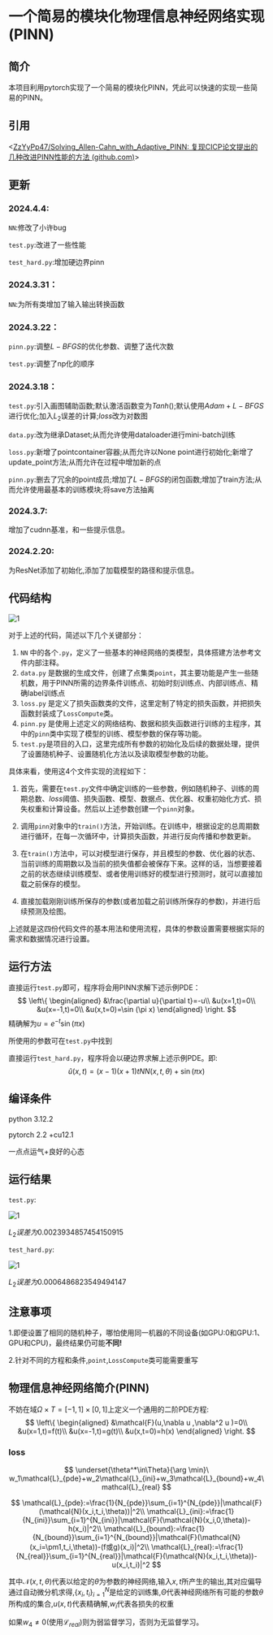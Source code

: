 # 一个简易的模块化物理信息神经网络实现(PINN)

## 简介

本项目利用pytorch实现了一个简易的模块化PINN，凭此可以快速的实现一些简易的PINN。

## 引用

<[ZzYyPp47/Solving_Allen-Cahn_with_Adaptive_PINN: 复现CICP论文提出的几种改进PINN性能的方法 (github.com)](https://github.com/ZzYyPp47/Solving_Allen-Cahn_with_Adaptive_PINN)>

## 更新

### 2024.4.4:

`NN`:修改了小许bug

`test.py`:改进了一些性能

`test_hard.py`:增加硬边界pinn

### 2024.3.31：

`NN`:为所有类增加了输入输出转换函数

### 2024.3.22：

`pinn.py`:调整$L-BFGS$的优化参数、调整了迭代次数

`test.py`:调整了np化的顺序

### 2024.3.18：

`test.py`:引入画图辅助函数;默认激活函数变为$Tanh()$;默认使用$Adam+L-BFGS$进行优化;加入$L_2$误差的计算;$loss$改为对数图

`data.py`:改为继承Dataset;从而允许使用dataloader进行mini-batch训练

`loss.py`:新增了pointcontainer容器;从而允许以None point进行初始化;新增了update_point方法;从而允许在过程中增加新的点

`pinn.py`:删去了冗余的point成员;增加了$L-BFGS$​的闭包函数;增加了train方法;从而允许使用最基本的训练模块;将save方法抽离

### 2024.3.7:

增加了cudnn基准，和一些提示信息。

### 2024.2.20:

为ResNet添加了初始化,添加了加载模型的路径和提示信息。



## 代码结构

![1](1.png)

对于上述的代码，简述以下几个关键部分：

1. `NN` 中的各个`.py`，定义了一些基本的神经网络的类模型，具体搭建方法参考文件内部注释。
2. `data.py` 是数据的生成文件，创建了点集类`point`，其主要功能是产生一些随机数，用于PINN所需的边界条件训练点、初始时刻训练点、内部训练点、精确label训练点
3. `loss.py` 是定义了损失函数类的文件，这里定制了特定的损失函数，并把损失函数封装成了`LossCompute`类。
4. `pinn.py` 是使用上述定义的网络结构、数据和损失函数进行训练的主程序，其中的`pinn`类中实现了模型的训练、模型参数的保存等功能。
6. `test.py`是项目的入口，这里完成所有参数的初始化及后续的数据处理，提供了设置随机种子、设置随机化方法以及读取模型参数的功能。

具体来看，使用这4个文件实现的流程如下：

1. 首先，需要在`test.py`文件中确定训练的一些参数，例如随机种子、训练的周期总数、$loss$阈值、损失函数、模型、数据点、优化器、权重初始化方式、损失权重和计算设备。然后以上述参数创建一个`pinn`对象。

2. 调用`pinn`对象中的`train()`方法，开始训练。在训练中，根据设定的总周期数进行循环，在每一次循环中，计算损失函数，并进行反向传播和参数更新。

3. 在`train()`方法中，可以对模型进行保存，并且模型的参数、优化器的状态、当前训练的周期数以及当前的损失值都会被保存下来。这样的话，当想要接着之前的状态继续训练模型、或者使用训练好的模型进行预测时，就可以直接加载之前保存的模型。 

4. 直接加载刚刚训练所保存的参数(或者加载之前训练所保存的参数)，并进行后续预测及绘图。

上述就是这四份代码文件的基本用法和使用流程，具体的参数设置需要根据实际的需求和数据情况进行设置。

## 运行方法

直接运行`test.py`即可，程序将会用PINN求解下述示例PDE：
$$
\left\{
\begin{aligned}
&\frac{\partial u}{\partial t}=-u\\
&u(x=1,t)=0\\
&u(x=-1,t)=0\\
&u(x,t=0)=\sin (\pi x)
\end{aligned}
\right.
$$
精确解为$u=e^{-t}\sin (\pi x)$

所使用的参数可在`test.py`中找到

直接运行`test_hard.py`，程序将会以硬边界求解上述示例PDE。即:
$$
\hat{u}(x,t)=(x-1)(x+1)tNN(x,t,\theta)+\sin (\pi x)
$$


## 编译条件

python 3.12.2

pytorch 2.2 +cu12.1

一点点运气+良好的心态

## 运行结果

`test.py`:

![1](2.png)

$L_2误差为0.0023934857454150915$​

`test_hard.py`:

![1](3.png)

$L_2误差为0.0006486823549494147$

## 注意事项

1.即便设置了相同的随机种子，哪怕使用同一机器的不同设备(如GPU:0和GPU:1、GPU和CPU)，最终结果仍可能**不同!**

2.针对不同的方程和条件,`point`,`LossCompute`类可能需要重写

## 物理信息神经网络简介(PINN)

不妨在域$\Omega\times T=[-1,1]\times[0,1]$上定义一个通用的二阶PDE方程:
$$
\left\{
\begin{aligned}
&\mathcal{F}(u,\nabla u ,\nabla^2 u )=0\\
&u(x=1,t)=f(t)\\
&u(x=-1,t)=g(t)\\
&u(x,t=0)=h(x)
\end{aligned}
\right.
$$

### loss

$$
\underset{\theta^*\in\Theta}{\arg \min}\ w_1\mathcal{L}_{pde}+w_2\mathcal{L}_{ini}+w_3\mathcal{L}_{bound}+w_4\mathcal{L}_{real}
$$

$$
\mathcal{L}_{pde}:=\frac{1}{N_{pde}}\sum_{i=1}^{N_{pde}}|\mathcal{F}(\mathcal{N}(x_i,t_i,\theta))|^2\\
\mathcal{L}_{ini}:=\frac{1}{N_{ini}}\sum_{i=1}^{N_{ini}}|\mathcal{F}(\mathcal{N}(x_i,0,\theta))-h(x_i)|^2\\
\mathcal{L}_{bound}:=\frac{1}{N_{bound}}\sum_{i=1}^{N_{bound}}|\mathcal{F}(\mathcal{N}(x_i=\pm1,t_i,\theta))-(f或g)(x_i)|^2\\
\mathcal{L}_{real}:=\frac{1}{N_{real}}\sum_{i=1}^{N_{real}}|\mathcal{F}(\mathcal{N}(x_i,t_i,\theta))-u(x_i,t_i)|^2
$$

其中$\mathcal{N}(x,t,\theta)$代表以给定的$\theta$为参数的神经网络,输入$x,t$所产生的输出,其对应偏导通过自动微分机求得,$\{x_i,t_i\}_{i=1}^N$是给定的训练集,$\Theta$代表神经网络所有可能的参数$\theta$所构成的集合,$u(x,t)$代表精确解,$w_i$代表各损失的权重

如果$w_4\ne 0$(使用$\mathcal{L}_{real}$)则为弱监督学习，否则为无监督学习。

